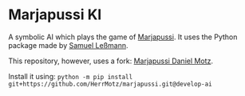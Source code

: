 # Marjapussi KI

A symbolic AI which plays the game of [Marjapussi](https://marjapussi.de).
It uses the Python package made by [Samuel Leßmann](https://github.com/SamuelLess/marjapussi).

This repository, however, uses a fork: [Marjapussi Daniel Motz](https://github.com/HerrMotz/marjapussi).

Install it using:
`python -m pip install git+https://github.com/HerrMotz/marjapussi.git@develop-ai`